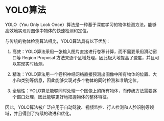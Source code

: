 # YOLO算法

YOLO（You Only Look Once）算法是一种基于深度学习的物体检测方法，能够高效地实现对图像中物体的快速检测和定位。

与传统的物体检测算法相比，YOLO算法具有以下优势：

1. 高效：YOLO算法采用一张输入图片直接进行卷积计算，而不需要采用滑动窗口等 Region Proposal 方法来逐个区域处理，因此极大地提高了速度，并且可以实现实时检测。

2. 精准：YOLO算法用一个卷积神经网络直接预测出图像中所有物体的位置、大小和类别等信息，因此能够实现对多个物体的同时检测和准确定位。

3. 全局性：YOLO算法能够同时处理一个图像上的所有物体，而传统方法需要逐个窗口处理，因此能够更好地把握物体的整体特征。

因此，YOLO算法被广泛应用于自动驾驶、视频监控、行人检测和人脸识别等领域，并且得到了持续的改进和优化。

